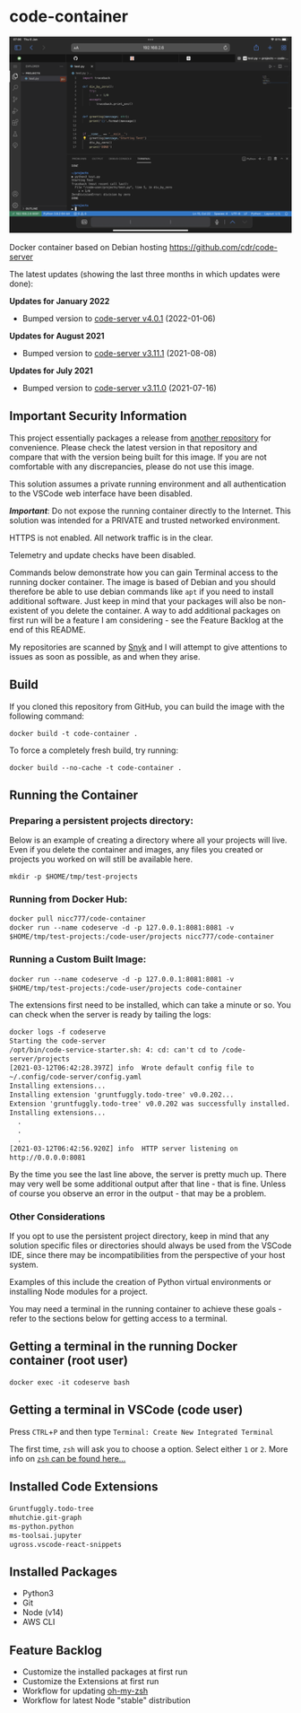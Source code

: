 # code-container

![screenshot](screenshot.png)

Docker container based on Debian hosting https://github.com/cdr/code-server

The latest updates (showing the last three months in which updates were done):

__Updates for January 2022__

* Bumped version to [code-server v4.0.1](https://github.com/coder/code-server/releases/tag/v4.0.1) (2022-01-06)

__Updates for August 2021__

* Bumped version to [code-server v3.11.1](https://github.com/cdr/code-server/releases/tag/v3.11.1) (2021-08-08)

__Updates for July 2021__

* Bumped version to [code-server v3.11.0](https://github.com/cdr/code-server/releases/tag/v3.11.0) (2021-07-16)

## Important Security Information

This project essentially packages a release from [another repository](https://github.com/cdr/code-server) for convenience. Please check the latest version in that repository and compare that with the version being built for this image. If you are not comfortable with any discrepancies, please do not use this image.

This solution assumes a private running environment and all authentication to the VSCode web interface have been disabled.

**_Important_**: Do not expose the running container directly to the Internet. This solution was intended for a PRIVATE and trusted networked environment.

HTTPS is not enabled. All network traffic is in the clear.

Telemetry and update checks have been disabled.

Commands below demonstrate how you can gain Terminal access to the running docker container. The image is based of Debian and you should therefore be able to use debian commands like `apt` if you need to install additional software. Just keep in mind that your packages will also be non-existent of you delete the container. A way to add additional packages on first run will be a feature I am considering - see the Feature Backlog at the end of this README.

My repositories are scanned by [Snyk](https://snyk.io/) and I will attempt to give attentions to issues as soon as possible, as and when they arise.

## Build

If you cloned this repository from GitHub, you can build the image with the following command:

```shell
docker build -t code-container .
```

To force a completely fresh build, try running:

```shell
docker build --no-cache -t code-container .
```

## Running the Container

### Preparing a persistent projects directory:

Below is an example of creating a directory where all your projects will live. Even if you delete the container and images, any files you created or projects you worked on will still be available here.

```shell
mkdir -p $HOME/tmp/test-projects
```

### Running from Docker Hub:

```shell
docker pull nicc777/code-container
docker run --name codeserve -d -p 127.0.0.1:8081:8081 -v $HOME/tmp/test-projects:/code-user/projects nicc777/code-container
```

### Running a Custom Built Image:

```shell
docker run --name codeserve -d -p 127.0.0.1:8081:8081 -v $HOME/tmp/test-projects:/code-user/projects code-container
```

The extensions first need to be installed, which can take a minute or so. You can check when the server is ready by tailing the logs:

```shell
docker logs -f codeserve
Starting the code-server
/opt/bin/code-service-starter.sh: 4: cd: can't cd to /code-server/projects
[2021-03-12T06:42:28.397Z] info  Wrote default config file to ~/.config/code-server/config.yaml
Installing extensions...
Installing extension 'gruntfuggly.todo-tree' v0.0.202...
Extension 'gruntfuggly.todo-tree' v0.0.202 was successfully installed.
Installing extensions...
  .
  .
  .
[2021-03-12T06:42:56.920Z] info  HTTP server listening on http://0.0.0.0:8081
```

By the time you see the last line above, the server is pretty much up. There may very well be some additional output after that line - that is fine. Unless of course you observe an error in the output - that may be a problem.

### Other Considerations 

If you opt to use the persistent project directory, keep in mind that any solution specific files or directories should always be used from the VSCode IDE, since there may be incompatibilities from the perspective of your host system.

Examples of this include the creation of Python virtual environments or installing Node modules for a project. 

You may need a terminal in the running container to achieve these goals - refer to the sections below for getting access to a terminal.

## Getting a terminal in the running Docker container (root user)

```shell
docker exec -it codeserve bash
```

## Getting a terminal in VSCode (code user)

Press `CTRL`+`P` and then type `Terminal: Create New Integrated Terminal`

The first time, `zsh` will ask you to choose a option. Select either `1` or `2`. More info on [`zsh` can be found here...](https://www.zsh.org/)

## Installed Code Extensions

```text
Gruntfuggly.todo-tree
mhutchie.git-graph
ms-python.python
ms-toolsai.jupyter
ugross.vscode-react-snippets
```

## Installed Packages

* Python3
* Git
* Node (v14)
* AWS CLI

## Feature Backlog

* Customize the installed packages at first run
* Customize the Extensions at first run
* Workflow for updating [oh-my-zsh](https://ohmyz.sh/)
* Workflow for latest Node "stable" distribution
